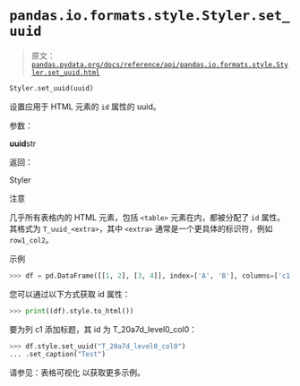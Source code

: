 # `pandas.io.formats.style.Styler.set_uuid`

> 原文：[`pandas.pydata.org/docs/reference/api/pandas.io.formats.style.Styler.set_uuid.html`](https://pandas.pydata.org/docs/reference/api/pandas.io.formats.style.Styler.set_uuid.html)

```py
Styler.set_uuid(uuid)
```

设置应用于 HTML 元素的 `id` 属性的 uuid。

参数：

**uuid**str

返回：

Styler

注意

几乎所有表格内的 HTML 元素，包括 `<table>` 元素在内，都被分配了 `id` 属性。其格式为 `T_uuid_<extra>`，其中 `<extra>` 通常是一个更具体的标识符，例如 `row1_col2`。

示例

```py
>>> df = pd.DataFrame([[1, 2], [3, 4]], index=['A', 'B'], columns=['c1', 'c2']) 
```

您可以通过以下方式获取 id 属性：

```py
>>> print((df).style.to_html()) 
```

要为列 c1 添加标题，其 id 为 T_20a7d_level0_col0：

```py
>>> df.style.set_uuid("T_20a7d_level0_col0")
... .set_caption("Test") 
```

请参见：表格可视化 以获取更多示例。
